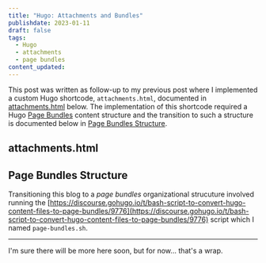 ```yaml
---
title: "Hugo: Attachments and Bundles"
publishdate: 2023-01-11
draft: false
tags:
  - Hugo
  - attachments
  - page bundles
content_updated:   
---
```


This post was written as follow-up to my previous post where I implemented a custom Hugo shortcode, `attachments.html`, documented in [attachments.html](#attachmentshtml) below.  The implementation of this shortcode required a Hugo [Page Bundles](https://gohugo.io/content-management/page-bundles/) content structure and the transition to such a structure is documented below in [Page Bundles Structure](#page-bundles-structure).  

## attachments.html

## Page Bundles Structure

Transitioning this blog to a _page bundles_ organizational strucuture involved running the [https://discourse.gohugo.io/t/bash-script-to-convert-hugo-content-files-to-page-bundles/9776](https://discourse.gohugo.io/t/bash-script-to-convert-hugo-content-files-to-page-bundles/9776) script which I named `page-bundles.sh`. 

---

I'm sure there will be more here soon, but for now... that's a wrap.
